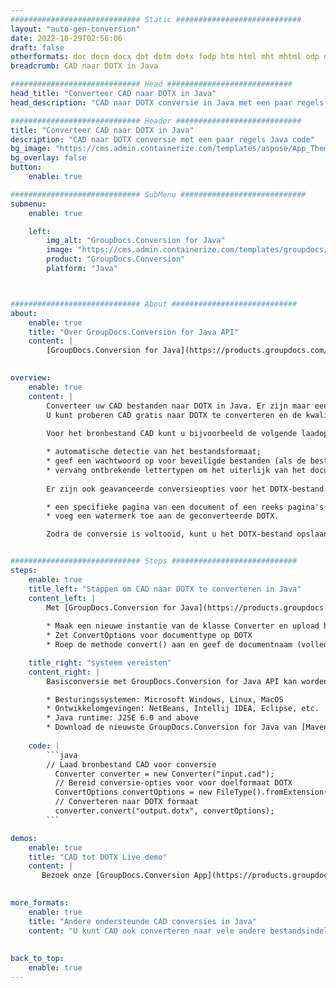 ```yaml
---
############################# Static ############################
layout: "auto-gen-conversion"
date: 2022-10-29T02:56:06
draft: false
otherformats: doc docm docx dot dotm dotx fodp htm html mht mhtml odp odt otp pot potm potx pps ppsm ppsx ppt pptm pptx rtf
breadcrumb: CAD naar DOTX in Java

############################# Head ############################
head_title: "Converteer CAD naar DOTX in Java"
head_description: "CAD naar DOTX conversie in Java met een paar regels code. Converteer meer dan 160 bestandsindelingen met de GroupDocs-documentconversie-API voor Java"

############################# Header ############################
title: "Converteer CAD naar DOTX in Java"
description: "CAD naar DOTX conversie met een paar regels Java code"
bg_image: "https://cms.admin.containerize.com/templates/aspose/App_Themes/V3/images/bg/header1.png"
bg_overlay: false
button:
    enable: true

############################# SubMenu ############################
submenu:
    enable: true

    left:
        img_alt: "GroupDocs.Conversion for Java"
        image: "https://cms.admin.containerize.com/templates/groupdocs/images/product-logos/90x90-noborder/groupdocs-conversion-java.png"
        product: "GroupDocs.Conversion"
        platform: "Java"



############################# About ############################
about:
    enable: true
    title: "Over GroupDocs.Conversion for Java API"
    content: |
        [GroupDocs.Conversion for Java](https://products.groupdocs.com/conversion/java/) is een geavanceerde conversie-API voor bestandsindelingen voor het converteren tussen populaire afbeeldings- en documentindelingen zoals Microsoft Office, OpenDocument, PDF, HTML, e-mail, CAD. en nog veel meer met slechts een paar regels code. De native API detecteert automatisch de formaten van de originele documenten en biedt veel opties voor het aanpassen van de geconverteerde documenten. Naast de functie om informatie uit een document te extraheren, ondersteunt het standaard ook het cachen van de conversieresultaten naar de lokale schijf. Elk type cacheopslag kan echter worden ondersteund door de juiste interfaces te implementeren - Amazon S3, Dropbox, Google Drive, Windows Azure, Reddis of andere.
    

overview:
    enable: true
    content: |
        Converteer uw CAD bestanden naar DOTX in Java. Er zijn maar een paar regels Java code nodig op elk platform naar keuze, zoals Windows, Linux, macOS.
        U kunt proberen CAD gratis naar DOTX te converteren en de kwaliteit van de conversieresultaten te evalueren. Naast eenvoudige scripts voor bestandsconversie, kunt u meer geavanceerde opties proberen voor het laden van het CAD-bronbestand en het opslaan van de DOTX-uitvoer. 
        
        Voor het bronbestand CAD kunt u bijvoorbeeld de volgende laadopties gebruiken:

        * automatische detectie van het bestandsformaat;
        * geef een wachtwoord op voor beveiligde bestanden (als de bestandsindeling dit ondersteunt);
        * vervang ontbrekende lettertypen om het uiterlijk van het document te behouden.
        
        Er zijn ook geavanceerde conversieopties voor het DOTX-bestand:

        * een specifieke pagina van een document of een reeks pagina's converteren;
        * voeg een watermerk toe aan de geconverteerde DOTX.

        Zodra de conversie is voltooid, kunt u het DOTX-bestand opslaan in uw lokale bestandspad of in opslag van derden, zoals FTP, Amazon S3, Google Drive, Dropbox enz. Let op - om CAD te converteren tot DOTX, hoeft u geen extra software te installeren, zoals MS Office, Open Office, Adobe Acrobat Reader etc.


############################# Steps ############################
steps:
    enable: true
    title_left: "Stappen om CAD naar DOTX te converteren in Java"
    content_left: |
        Met [GroupDocs.Conversion for Java](https://products.groupdocs.com/conversion/java/) kunnen ontwikkelaars het CAD-bestand eenvoudig converteren naar DOTX met een paar regels code.
        
        * Maak een nieuwe instantie van de klasse Converter en upload het bestand CAD met het volledige pad
        * Zet ConvertOptions voor documenttype op DOTX
        * Roep de methode convert() aan en geef de documentnaam (volledig pad) en formaat (DOTX) door als parameter

    title_right: "systeem vereisten"
    content_right: |
        Basisconversie met GroupDocs.Conversion for Java API kan worden gedaan met slechts een paar regels code. Onze API's worden ondersteund op alle belangrijke platforms en besturingssystemen. Voordat u de onderstaande code uitvoert, moet u ervoor zorgen dat de volgende vereisten op uw systeem zijn geïnstalleerd.

        * Besturingssystemen: Microsoft Windows, Linux, MacOS
        * Ontwikkelomgevingen: NetBeans, Intellij IDEA, Eclipse, etc.
        * Java runtime: J2SE 6.0 and above
        * Download de nieuwste GroupDocs.Conversion for Java van [Maven](https://repository.groupdocs.com/webapp/#/artifacts/browse/tree/General/repo/com/groupdocs/groupdocs-conversion)
         
    code: |
        ```java    
        // Laad bronbestand CAD voor conversie
          Converter converter = new Converter("input.cad");
          // Bereid conversie-opties voor voor doelformaat DOTX
          ConvertOptions convertOptions = new FileType().fromExtension("dotx").getConvertOptions();
          // Converteren naar DOTX formaat
          converter.convert("output.dotx", convertOptions);
        ```

demos:
    enable: true
    title: "CAD tot DOTX Live demo"
    content: |
       Bezoek onze [GroupDocs.Conversion App](https://products.groupdocs.app/conversion/family) website en probeer CAD naar DOTX conversie nu. De gratis demo heeft de volgende voordelen:
          

more_formats:
    enable: true
    title: "Andere ondersteunde CAD conversies in Java"
    content: "U kunt CAD ook converteren naar vele andere bestandsindelingen. Zie de lijst hieronder."
       
       
back_to_top:
    enable: true
---
```

